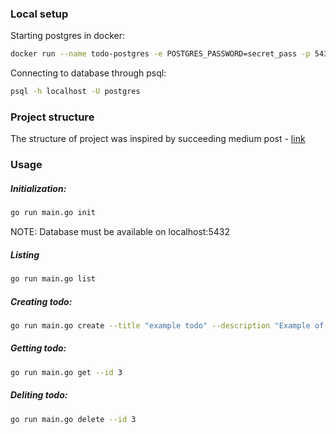### Local setup

Starting postgres in docker:
```bash
docker run --name todo-postgres -e POSTGRES_PASSWORD=secret_pass -p 5432:5432 -d postgres
```

Connecting to database through psql:
```bash
psql -h localhost -U postgres
```

### Project structure
The structure of project was inspired by succeeding medium post - [link](https://medium.com/@benbjohnson/standard-package-layout-7cdbc8391fc1)

### Usage

##### Initialization:
```bash
go run main.go init 
```
NOTE: Database must be available on localhost:5432

##### Listing
```bash
go run main.go list
```

##### Creating todo:
```bash
go run main.go create --title "example todo" --description "Example of very important task"
```

##### Getting todo:
```bash
go run main.go get --id 3
```

##### Deliting todo:
```bash
go run main.go delete --id 3
```

